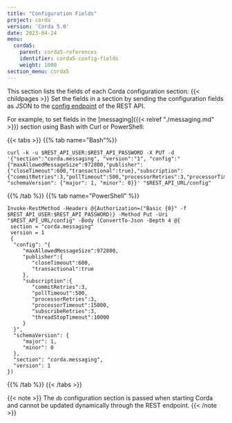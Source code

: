 ```yaml
---
title: "Configuration Fields"
project: corda
version: 'Corda 5.0'
date: 2023-04-24
menu:
  corda5:
    parent: corda5-references
    identifier: corda5-config-fields
    weight: 1000
section_menu: corda5
---
```


This section lists the fields of each Corda configuration section:
{{< childpages >}}
Set the fields in a section by sending the configuration fields as JSON to the [config endpoint](../../rest-api/C5_OpenAPI.html#tag/Configuration-API/operation/put_config) of the REST API.

For example, to set fields in the [messaging]({{< relref "./messaging.md" >}}) section using Bash with Curl or PowerShell:

   {{< tabs >}}
   {{% tab name="Bash"%}}
   ```shell
   curl -k -u $REST_API_USER:$REST_API_PASSWORD -X PUT -d '{"section":"corda.messaging", "version":"1", "config":"{"maxAllowedMessageSize":972800,"publisher":{"closeTimeout":600,"transactional":true},"subscription":{"commitRetries":3,"pollTimeout":500,"processorRetries":3,"processorTimeout":15000,"subscribeRetries":3,"threadStopTimeout":10000}}", "schemaVersion": {"major": 1, "minor": 0}}' "$REST_API_URL/config"
   ```
   {{% /tab %}}
   {{% tab name="PowerShell" %}}
   ```shell
   Invoke-RestMethod -Headers @{Authorization=("Basic {0}" -f $REST_API_USER:$REST_API_PASSWORD)} -Method Put -Uri "$REST_API_URL/config" -Body (ConvertTo-Json -Depth 4 @{
    section = "corda.messaging"
    version = 1
    {
     "config": "{
        "maxAllowedMessageSize":972800,
        "publisher":{
           "closeTimeout":600,
           "transactional":true
        },
        "subscription":{
           "commitRetries":3,
           "pollTimeout":500,
           "processorRetries":3,
           "processorTimeout":15000,
           "subscribeRetries":3,
           "threadStopTimeout":10000
        }
     }",
     "schemaVersion": {
        "major": 1,
        "minor": 0
     },
     "section": "corda.messaging",
     "version": 1
   })
   ```
   {{% /tab %}}
   {{< /tabs >}}

{{< note >}}
The `db` configuration section is passed when starting Corda and cannot be updated dynamically through the REST endpoint.
{{< /note >}}